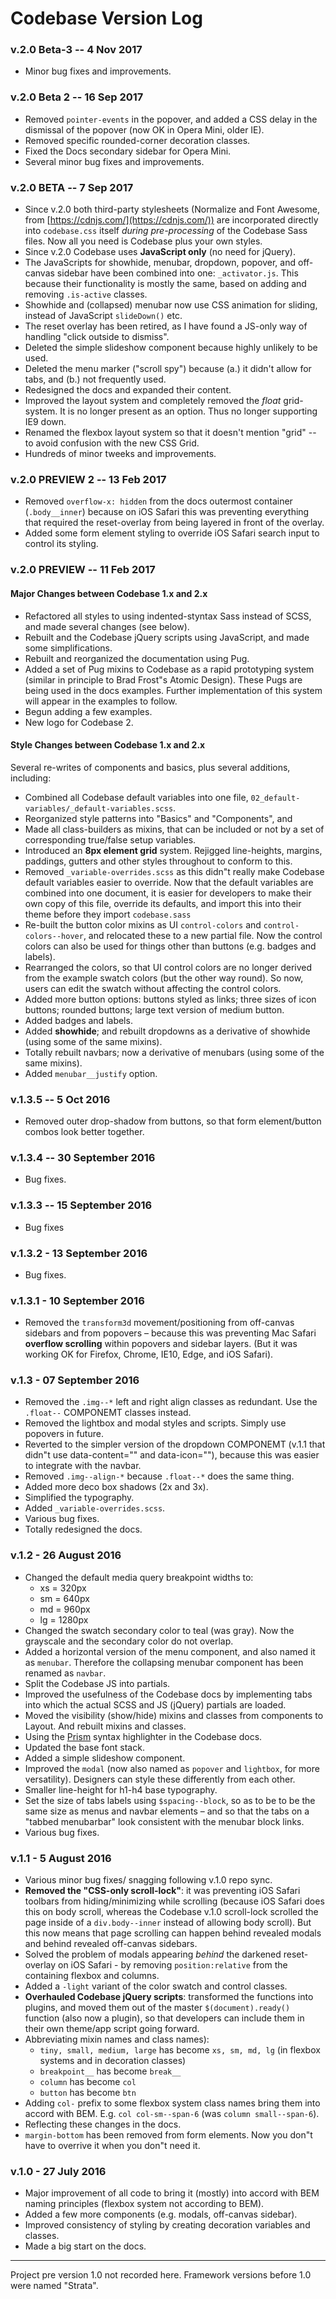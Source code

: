 # Codebase Version Log

### v.2.0 Beta-3 -- 4 Nov 2017

* Minor bug fixes and improvements.

### v.2.0 Beta 2 -- 16 Sep 2017

* Removed `pointer-events` in the popover, and added a CSS delay in the dismissal of the popover (now OK in Opera Mini, older IE).
* Removed specific rounded-corner decoration classes.
* Fixed the Docs secondary sidebar for Opera Mini.
* Several minor bug fixes and improvements.

### v.2.0 BETA -- 7 Sep 2017

* Since v.2.0 both third-party stylesheets (Normalize and Font Awesome, from [https://cdnjs.com/](https://cdnjs.com/)) are incorporated directly into `codebase.css` itself _during pre-processing_ of the Codebase Sass files. Now all you need is Codebase plus your own styles.
* Since v.2.0 Codebase uses **JavaScript only** (no need for jQuery).
* The JavaScripts for showhide, menubar, dropdown, popover, and off-canvas sidebar have been combined into one: `_activator.js`. This because their functionality is mostly the same, based on adding and removing `.is-active` classes.
* Showhide and (collapsed) menubar now use CSS animation for sliding, instead of JavaScript `slideDown()` etc.
* The reset overlay has been retired, as I have found a JS-only way of handling "click outside to dismiss".
* Deleted the simple slideshow component because highly unlikely to be used.
* Deleted the menu marker ("scroll spy") because (a.) it didn't allow for tabs, and (b.) not frequently used.
* Redesigned the docs and expanded their content.
* Improved the layout system and completely removed the _float_ grid-system. It is no longer present as an option. Thus no longer supporting IE9 down.
* Renamed the flexbox layout system so that it doesn't mention "grid" -- to avoid confusion with the new CSS Grid.
* Hundreds of minor tweeks and improvements.

### v.2.0 PREVIEW 2 -- 13 Feb 2017

* Removed `overflow-x: hidden` from the docs outermost container (`.body__inner`) because on iOS Safari this was preventing everything that required the reset-overlay from being layered in front of the overlay.
* Added some form element styling to override iOS Safari search input to control its styling.

### v.2.0 PREVIEW -- 11 Feb 2017

#### Major Changes between Codebase 1.x and 2.x

* Refactored all styles to using indented-styntax Sass instead of SCSS, and made several changes (see below).
* Rebuilt and the Codebase jQuery scripts using JavaScript, and made some simplifications.
* Rebuilt and reorganized the documentation using Pug.
* Added a set of Pug mixins to Codebase as a rapid prototyping system (similar in principle to Brad Frost"s Atomic Design). These Pugs are being used in the docs examples. Further implementation of this system will appear in the examples to follow.
* Begun adding a few examples.
* New logo for Codebase 2.

#### Style Changes between Codebase 1.x and 2.x

Several re-writes of components and basics, plus several additions, including:

* Combined all Codebase default variables into one file, `02_default-variables/_default-variables.scss`.
* Reorganized style patterns into "Basics" and "Components", and
* Made all class-builders as mixins, that can be included or not by a set of corresponding true/false setup variables.
* Introduced an **8px element grid** system. Rejigged line-heights, margins, paddings, gutters and other styles throughout to conform to this.
* Removed `_variable-overrides.scss` as this didn"t really make Codebase default variables easier to override. Now that the default variables are combined into one document, it is easier for developers to make their own copy of this file, override its defaults, and import this into their theme before they import `codebase.sass`
* Re-built the button color mixins as UI `control-colors` and `control-colors--hover`, and relocated these to a new partial file. Now the control colors can also be used for things other than buttons (e.g. badges and labels).
* Rearranged the colors, so that UI control colors are no longer derived from the example swatch colors (but the other way round). So now, users can edit the swatch without affecting the control colors.
* Added more button options: buttons styled as links; three sizes of icon buttons; rounded buttons; large text version of medium button.
* Added badges and labels.
* Added **showhide**; and rebuilt dropdowns as a derivative of showhide (using some of the same mixins).
* Totally rebuilt navbars; now a derivative of menubars (using some of the same mixins).
* Added `menubar__justify` option.

### v.1.3.5 -- 5 Oct 2016

* Removed outer drop-shadow from buttons, so that form element/button combos look better together.

### v.1.3.4 -- 30 September 2016

* Bug fixes.

### v.1.3.3 -- 15 September 2016

* Bug fixes

### v.1.3.2 - 13 September 2016

* Bug fixes.

### v.1.3.1 - 10 September 2016

* Removed the `transform3d` movement/positioning from off-canvas sidebars and from popovers – because this was preventing Mac Safari **overflow scrolling** within popovers and sidebar layers. (But it was working OK for Firefox, Chrome, IE10, Edge, and iOS Safari).

### v.1.3 - 07 September 2016

* Removed the `.img--*` left and right align classes as redundant. Use the `.float--` COMPONEMT classes instead.
* Removed the lightbox and modal styles and scripts. Simply use popovers in future.
* Reverted to the simpler version of the dropdown COMPONEMT (v.1.1 that didn"t use data-content="" and data-icon=""), because this was easier to integrate with the navbar.
* Removed `.img--align-*` because `.float--*` does the same thing.
* Added more deco box shadows (2x and 3x).
* Simplified the typography.
* Added `_variable-overrides.scss`.
* Various bug fixes.
* Totally redesigned the docs.

### v.1.2 - 26 August 2016

* Changed the default media query breakpoint widths to:
	*	 xs = 320px
	*	 sm = 640px
	*	 md = 960px
	*	 lg = 1280px
* Changed the swatch secondary color to teal (was gray). Now the grayscale and the secondary color do not overlap.
* Added a horizontal version of the menu component, and also named it as `menubar`. Therefore the collapsing menubar component has been renamed as `navbar`.
* Split the Codebase JS into partials.
* Improved the usefulness of the Codebase docs by implementing tabs into which the actual SCSS and JS (jQuery) partials are loaded.
* Moved the visibility (show/hide) mixins and classes from components to Layout. And rebuilt mixins and classes.
* Using the [Prism](http://prismjs.com/) syntax highlighter in the Codebase docs.
* Updated the base font stack.
* Added a simple slideshow component.
* Improved the `modal` (now also named as `popover` and `lightbox`, for more versatility). Designers can style these differently from each other.
* Smaller line-height for h1-h4 base typography.
* Set the size of tabs labels using `$spacing--block`, so as to be to be the same size as menus and navbar elements – and so that the tabs on a "tabbed menubarbar" look consistent with the menubar block links.
* Various bug fixes.

### v.1.1 - 5 August 2016

* Various minor bug fixes/ snagging following v.1.0 repo sync.
* **Removed the "CSS-only scroll-lock"**: it was preventing iOS Safari toolbars from hiding/minimizing while scrolling (because iOS Safari does this on body scroll, whereas the Codebase v.1.0 scroll-lock scrolled the page inside of a `div.body--inner` instead of allowing body scroll). But this now means that page scrolling can happen behind revealed modals and behind revealed off-canvas sidebars.
* Solved the problem of modals appearing _behind_ the darkened reset-overlay on iOS Safari - by removing `position:relative` from the containing flexbox and columns.
* Added a `-light` variant of the color swatch and control classes.
* **Overhauled Codebase jQuery scripts**: transformed the functions into plugins, and moved them out of the master `$(document).ready()` function (also now a plugin), so that developers can include them in their own theme/app script going forward.
* Abbreviating mixin names and class names):
  * `tiny, small, medium, large` has become `xs, sm, md, lg` (in flexbox systems and in decoration classes)
  * `breakpoint__` has become `break__`
  * `column` has become `col`
  * `button` has become `btn`
* Adding `col-` prefix to some flexbox system class names bring them into accord with BEM. E.g. `col col-sm--span-6` (was `column small--span-6`).
* Reflecting these changes in the docs.
* `margin-bottom` has been removed from form elements. Now you don"t have to overrive it when you don"t need it.

### v.1.0 - 27 July 2016

* Major improvement of all code to bring it (mostly) into accord with BEM naming principles (flexbox system not according to BEM).
* Added a few more components (e.g. modals, off-canvas sidebar).
* Improved consistency of styling by creating decoration variables and classes.
* Made a big start on the docs.

***

Project pre version 1.0 not recorded here. Framework versions before 1.0 were named "Strata".
